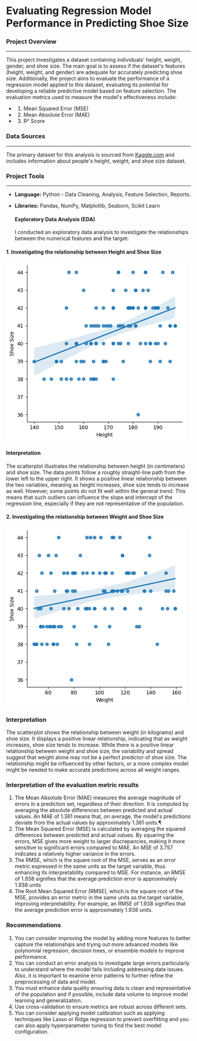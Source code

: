 
# Evaluating Regression Model Performance in Predicting Shoe Size

 ### Project Overview
 ---

This project investigates a dataset containing individuals' height, weight, gender, and shoe size. The main goal is to assess if the dataset's features (height, weight, and gender) are adequate for accurately predicting shoe size. Additionally, the project aims to evaluate the performance of a regression model applied to this dataset, evaluating its potential for developing a reliable predictive model based on feature selection.
The evaluation metrics used to measure the model's effectiveness include:

 * 1. Mean Squared Error (MSE)
 
 * 2. Mean Absolute Error (MAE)
 
 * 3. R² Score

### Data Sources
---

The primary dataset for this analysis is sourced from [Kaggle.com](https://www.kaggle.com/datasets/peimandaii/dataset-of-people) and includes information about people's height, weight, and shoe size dataset.

### Project Tools 
---

- **Language:** Python - Data Cleaning, Analysis, Feature Selection, Reports. 
- **Libraries:** Pandas, NumPy, Matplotlib, Seaborn, Scikit Learn

  #### Exploratory Data Analysis (EDA)
    
  I conducted an exploratory data analysis to investigate the relationships between the numerical features and the target:

####  1. Investigating the relationship between Height and Shoe Size
     
![alt text](https://github.com/dgeorge1010/Shoe-Size-Prediction/blob/65a50cad933a2ca778f7f0d1117532f3652757f4/download1.png) 

#### Interpretation

The scatterplot illustrates the relationship between height (in centimeters) and shoe size. The data points follow a roughly straight-line path from the lower left to the upper right. It shows a positive linear relationship between the two variables, meaning as height increases, shoe size tends to increase as well. However, some points do not fit well within the general trend. This means that such outliers can influence the slope and intercept of the regression line, especially if they are not representative of the population.


#### 2. Investigating the relationship between Weight and Shoe Size
     
![alt text](https://github.com/dgeorge1010/Shoe-Size-Prediction/blob/eb1dd0141779ef98a331ad5f79608cb898247492/download2.png)

### Interpretation

The scatterplot shows the relationship between weight (in kilograms) and shoe size. It displays a positive linear relationship, indicating that as weight increases, shoe size tends to increase. While there is a positive linear relationship between weight and shoe size, the variability and spread suggest that weight alone may not be a perfect predictor of shoe size. The relationship might be influenced by other factors, or a more complex model might be needed to make accurate predictions across all weight ranges.


### Interpretation of the evaluation metric results

1. The Mean Absolute Error (MAE) measures the average magnitude of errors in a prediction set, regardless of their direction. It is computed by averaging the absolute differences between predicted and actual values. An MAE of 1.361 means that, on average, the model's predictions deviate from the actual values by approximately 1.361 units.¶
2. The Mean Squared Error (MSE) is calculated by averaging the squared differences between predicted and actual values. By squaring the errors, MSE gives more weight to larger discrepancies, making it more sensitive to significant errors compared to MAE. An MSE of 3.757 indicates a relatively higher variance in the errors.
3. The RMSE, which is the square root of the MSE, serves as an error metric expressed in the same units as the target variable, thus enhancing its interpretability compared to MSE. For instance, an RMSE of 1.938 signifies that the average prediction error is approximately 1.938 units
4. The Root Mean Squared Error (RMSE), which is the square root of the MSE, provides an error metric in the same units as the target variable, improving interpretability. For example, an RMSE of 1.938 signifies that the average prediction error is approximately 1.938 units.


### Recommendations

1. You can consider improving the model by adding more features to better capture the relationships and trying out more advanced models like polynomial regression, decision trees, or ensemble models to improve performance.
2. You can conduct an error analysis to investigate large errors particularly to understand where the model fails including addressing data issues. Also, it is important to examine error patterns to further refine the preprocessing of data and model.
3. You must enhance data quality ensuring data is clean and representative of the population and if possible, include data volume to improve model learning and generalization.
4. Use cross-validation to ensure metrics are robust across different sets.
5. You can consider applying model calibration such as applying techniques like Lasso or Ridge regression to prevent overfitting and you can also apply hyperparameter tuning to find the best model configuration.


